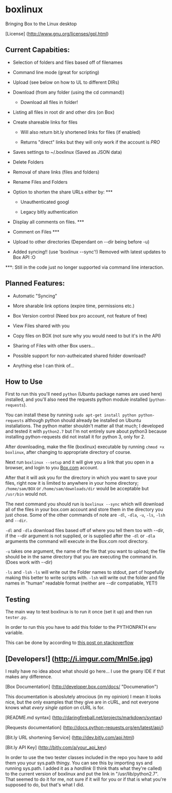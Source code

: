 boxlinux
========

Bringing Box to the Linux desktop

[License] (http://www.gnu.org/licenses/gpl.html)

## Current Capabities:

* Selection of folders and files based off of filenames 
	
* Command line mode (great for scripting)
	
* Upload (see below on how to UL to different DIRs)
	
* Download (from any folder (using the cd command))
	
	* Download all files in folder!
	
* Listing all files in root dir and other dirs (on Box)
	
* Create shareable links for files

	* Will also return bit.ly shortened links for files (if enabled)
	
	* Returns "direct" links but they will only work if the account is *PRO*
	
* Saves settings to ~/.boxlinux (Saved as JSON data)

* Delete Folders

* Removal of share links (files and folders)

* Rename Files and Folders

* Option to shorten the share URLs either by: ***

	* Unauthenticated googl
	
	* Legacy bitly authentication
	
* Display all comments on files. ***

* Comment on Files  ***

* Upload to other directories (Dependant on --dir being before -u)

* Added syncing!! (use 'boxlinux --sync'!) Removed with latest updates to Box API :O

***: Still in the code just no longer supported via command line interaction.
	
## Planned Features:

* Automatic "Syncing"
	
* More sharable link options (expire time, permissions etc.)
	
* Box Version control (Need box pro account, not feature of free)

* View Files shared with you
	
* Copy files on BOX (not sure why you would need to but it's in the API)

* Sharing of Files with other Box users...
	
* Possible support for non-autheicated shared folder download?
	
* Anything else I can think of...

## How to Use

First to run this you'll need `python` (Ubuntu package names are used here) installed, and you'll also need the requests python module installed (`python-requests`). 

You can install these by running `sudo apt-get install python python-requests` although python should already be installed on Ubuntu installations. 
The python matter shouldn't matter all that much; I developed and tested it with `python2.7` but I'm not entirely sure about python3 because installing python-requests did not install
 it for python 3, only for 2.

After downloading, make the file (boxlinux) executable by running `chmod +x boxlinux`, after changing to appropriate directory of course.

Next run `boxlinux --setup` and it will give you a link that you open in a browser, and login to you [Box.com](http://box.com) account.

After that it will ask you for the directory in which you want to save your files, right now it is limited to anywhere in your home directory; `/home/sam/BOX` or `/home/sam/downloads/dir`
would be acceptable but `/usr/bin` would not. 

The next command you should run is `boxlinux --sync` which will download all of the files in your box.com account and store them in the directory you just chose. Some of the other commands
of note are `-dl`, `-dla`, `-u`, `-ls`, `-lsh` and `--dir`.

`-dl` and `-dla` download files based off of where you tell them too with --dir, if the --dir argument is not supplied, or is supplied after the `-dl` or `-dla` arguments the command will execute in the Box.com root directory.

`-u` takes one argument, the name of the file that you want to upload; the file should be in the same directory that you are executing the command in. (Does work with --dir)

`-ls` and `-lsh` `-ls` will write out the Folder names to stdout, part of hopefully making this better to write scripts with. `-lsh` will write out the folder and file names in "human" readable format (neither are --dir compatiable, YET!) 


## Testing

The main way to test boxlinux is to run it once (set it up) and then run `tester.py`. 

In order to run this you have to add this folder to the PYTHONPATH env variable. 

This can be done by according to [this post on stackoverflow](http://stackoverflow.com/questions/9383014/cant-import-my-own-modules-in-python)




[Developers!] (http://i.imgur.com/Mnl5e.jpg)
----------

I really have no idea about what should go here... I use the geany IDE if that makes any difference. 

[Box Documentation] (http://developer.box.com/docs/ "Documenation")

This documentation is aboslutely atrocious (in my opinion) I mean it looks nice, but the only examples that they give are in cURL, and not everyone knows what *every single option* on cURL is for.

[README.md syntax] (http://daringfireball.net/projects/markdown/syntax)

[Requests documentation] (http://docs.python-requests.org/en/latest/api/)

[Bit.ly URL shortening Service] (http://dev.bitly.com/api.html)

[Bit.ly API Key] (http://bitly.com/a/your_api_key)

In order to use the two tester classes included in the repo you have to add them you your sys.path thingy. You can see this by importing sys and running sys.path. I added it as a *hardlink* (I think thats what they're called) to the current
version of boxlinux and put the link in "/usr/lib/python2.7". That seemed to do it for me, not sure if it will for you or if that is what you're supposed to do, but that's what I did.

